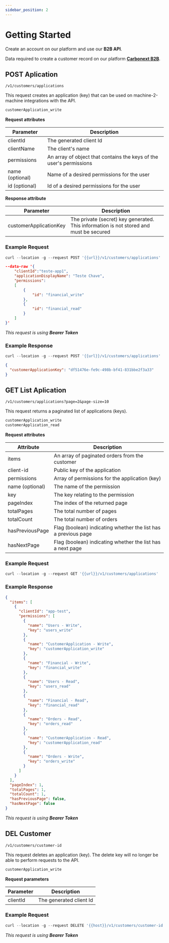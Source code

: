 ```yaml
---
sidebar_position: 2
---
```


# Getting Started

Create an account on our platform and use our **B2B API**.

Data required to create a customer record on our platform **[Carbonext B2B](https://docusaurus.new)**.

## POST Aplication

`/v1/customers/applications`

This request creates an application (key) that can be used on machine-2-machine integrations with the API.

```md title="Required permissions"
customerApplication_write
```

**Request attributes**

Parameter   | Description
--------- | ------
clientId | The generated client Id
clientName | The client's name
permissions | An array of object that contains the keys of the user's permissions
name (optional) | Name of a desired permissions for the user
id (optional) | Id of a desired permissions for the user

**Response attribute**

Parameter   | Description
--------- | ------
customerApplicationKey | The private (secret) key generated. This information is not stored and must be secured

### Example Request

```javascript
curl --location -g --request POST '{{url}}/v1/customers/applications'
```

```json
--data-raw '{
    "clientId":"teste-app1",
    "applicationDisplayName": "Teste Chave",
    "permissions":
    [
        {
            "id": "financial_write"
        },
        {
            "id": "financial_read"
        }
    ]
}'
```
_This request is using **Bearer Token**_

### Example Response

```javascript
curl --location -g --request POST '{{url}}/v1/customers/applications'
```

```json
{
  "customerApplicationKey": "df51476e-fe9c-498b-bf41-831bbe2f3a33"
}
```

## GET List Aplication

`/v1/customers/applications?page=2&page-size=10`

This request returns a paginated list of applications (keys).

```md title="Required permissions"
customerApplication_write
customerApplication_read
```

**Request attributes**

Attribute   | Description
--------- | ------
items | An array of paginated orders from the customer
client-id | Public key of the application
permissions | Array of permissions for the application (key)
name (optional) | The name of the permission
key | The key relating to the permission
pageIndex | The index of the returned page
totalPages | The total number of pages
totalCount | The total number of orders
hasPreviousPage | Flag (boolean) indicating whether the list has a previous page
hasNextPage | 	Flag (boolean) indicating whether the list has a next page

### Example Request

```javascript
curl --location -g --request GET '{{url}}/v1/customers/applications'
```

### Example Response


```json
{
  "items": [
    {
      "clientId": "app-test",
      "permissions": [
        {
          "name": "Users - Write",
          "key": "users_write"
        },
        {
          "name": "CustomerApplication - Write",
          "key": "customerApplication_write"
        },
        {
          "name": "Financial - Write",
          "key": "financial_write"
        },
        {
          "name": "Users - Read",
          "key": "users_read"
        },
        {
          "name": "Financial - Read",
          "key": "financial_read"
        },
        {
          "name": "Orders - Read",
          "key": "orders_read"
        },
        {
          "name": "CustomerApplication - Read",
          "key": "customerApplication_read"
        },
        {
          "name": "Orders - Write",
          "key": "orders_write"
        }
      ]
    }
  ],
  "pageIndex": 1,
  "totalPages": 1,
  "totalCount": 1,
  "hasPreviousPage": false,
  "hasNextPage": false
}
```
_This request is using **Bearer Token**_

## DEL Customer

`/v1/customers/customer-id`

This request deletes an application (key). The delete key will no longer be able to perform requests to the API.

```md title="Required permissions"
customerApplication_write
```

**Request parameters**

Parameter   | Description
--------- | ------
clientId | The generated client Id

### Example Request

```javascript
curl --location -g --request DELETE '{{host}}/v1/customers/customer-id'
```
_This request is using **Bearer Token**_
